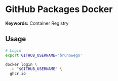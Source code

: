 # GitHub Packages Docker

**Keywords:** Container Registry

## Usage

```sh
# Login
export GITHUB_USERNAME='brunowego'

docker login \
  -u "$GITHUB_USERNAME" \
  ghcr.io
```

<!-- ## Credentials -->

<!-- ```sh
#
docker-credential-desktop list
docker-credential-osxkeychain list

# Logout
jq 'del(.credsStore)' ~/.docker/config.json | sponge ~/.docker/config.json

docker logout ghcr.io

#
docker pull ghcr.io/<organization>/<image>

docker push ghcr.io/<organization>/<image>
``` -->

<!-- ```sh
echo -n '<username>:<password>' | base64

jq '.auths["ghcr.io"].auth'

jq
{
  "auths": {
    "ghcr.io": {
      "auth": ""
    }
  }
}
``` -->

<!--
docker \
  --config ./ \
  login \
    -u "brunowego" \
    ghcr.io
-->

<!-- ## Issues

### TBD

```log
docker: Error response from daemon: Head "https://ghcr.io/v2/cerbos/cerbos/manifests/0.26.0": denied: denied.
```

TODO

### Token Issue

```log
Error response from daemon: pull access denied for ghcr.io/[organization]/[image], repository does not exist or may require 'docker login': denied: permission_denied: The token provided does not match expected scopes.
```

Access the [GitHub settings token page](https://github.com/settings/tokens) and create new one.

```sh
docker pull ghcr.io/<organization>/<image>
``` -->
